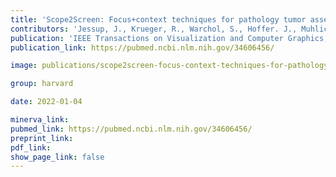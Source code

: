 ```yaml
---
title: 'Scope2Screen: Focus+context techniques for pathology tumor assessment in multivariate image data.'
contributors: 'Jessup, J., Krueger, R., Warchol, S., Hoffer. J., Muhlich, J.L., Ritch, C.C., Gaglia, G., Coy, S., Chen Y.-A., Lin J-.R., Santagata, S., Sorger, P.K., & Pfister, H. (2022).'
publication: 'IEEE Transactions on Visualization and Computer Graphics, 28(1), 259-269.'
publication_link: https://pubmed.ncbi.nlm.nih.gov/34606456/

image: publications/scope2screen-focus-context-techniques-for-pathology-tumor-assessment-in-multivariate-image-data.PNG

group: harvard

date: 2022-01-04

minerva_link:
pubmed_link: https://pubmed.ncbi.nlm.nih.gov/34606456/
preprint_link:
pdf_link:
show_page_link: false
---
```

